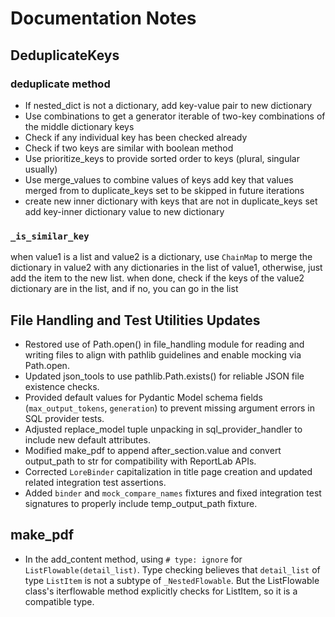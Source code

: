 # Documentation Notes

## DeduplicateKeys

### deduplicate method

- If nested_dict is not a dictionary, add key-value pair to new dictionary
- Use combinations to get a generator iterable of two-key combinations of the middle dictionary keys
- Check if any individual key has been checked already
- Check if two keys are similar with boolean method
- Use prioritize_keys to provide sorted order to keys (plural, singular usually)
- Use merge_values to combine values of keys
add key that values merged from to duplicate_keys set to be skipped in future iterations
- create new inner dictionary with keys that are not in duplicate_keys set
add key-inner dictionary value to new dictionary

### `_is_similar_key`

when value1 is a list and value2 is a dictionary, use `ChainMap` to merge the dictionary in value2 with any dictionaries in the list of value1, otherwise, just add the item to the new list. when done, check if the keys of the value2 dictionary are in the list, and if no, you can go in the list

## File Handling and Test Utilities Updates

- Restored use of Path.open() in file_handling module for reading and writing files to align with pathlib guidelines and enable mocking via Path.open.
- Updated json_tools to use pathlib.Path.exists() for reliable JSON file existence checks.
- Provided default values for Pydantic Model schema fields (`max_output_tokens`, `generation`) to prevent missing argument errors in SQL provider tests.
- Adjusted replace_model tuple unpacking in sql_provider_handler to include new default attributes.
- Modified make_pdf to append after_section.value and convert output_path to str for compatibility with ReportLab APIs.
- Corrected `LoreBinder` capitalization in title page creation and updated related integration test assertions.
- Added `binder` and `mock_compare_names` fixtures and fixed integration test signatures to properly include temp_output_path fixture.

## make_pdf

- In the add_content method, using `# type: ignore` for `ListFlowable(detail_list)`. Type checking believes that `detail_list` of type `ListItem` is not a subtype of `_NestedFlowable`. But the ListFlowable class's iterflowable method explicitly checks for ListItem, so it is a compatible type.
